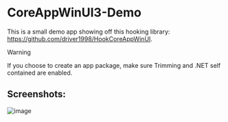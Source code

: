 # CoreAppWinUI3-Demo
This is a small demo app showing off this hooking library: https://github.com/driver1998/HookCoreAppWinUI.

> [!WARNING]  
> If you choose to create an app package, make sure Trimming and .NET self contained are enabled.

## Screenshots:
![image](https://github.com/Pdawg-bytes/CoreAppWinUI3-Demo/assets/83825746/5e72541c-0202-4d6b-90bb-84f0a0f85a4e)
